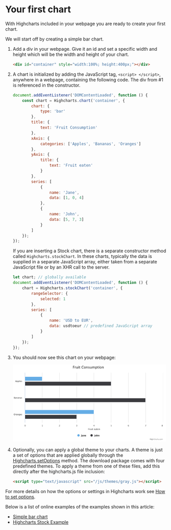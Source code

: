 # Your first chart

With Highcharts included in your webpage you are ready to create your first chart.

We will start off by creating a simple bar chart.

1.  Add a div in your webpage. Give it an id and set a specific width and height which will be the width and height of your chart.

    ```html
    <div id="container" style="width:100%; height:400px;"></div>
    ```

2.  A chart is initialized by adding the JavaScript tag, `<script> </script>`, anywhere in a webpage, containing the following code. The div from #1 is referenced in the constructor.

    ```js
    document.addEventListener('DOMContentLoaded', function () {
        const chart = Highcharts.chart('container', {
            chart: {
                type: 'bar'
            },
            title: {
                text: 'Fruit Consumption'
            },
            xAxis: {
                categories: ['Apples', 'Bananas', 'Oranges']
            },
            yAxis: {
                title: {
                    text: 'Fruit eaten'
                }
            },
            series: [
                {
                    name: 'Jane',
                    data: [1, 0, 4]
                },
                {
                    name: 'John',
                    data: [5, 7, 3]
                }
            ]
        });
    });
    ```

    If you are inserting a Stock chart, there is a separate constructor method called `Highcharts.stockChart`. In these charts, typically the data is supplied in a separate JavaScript array, either taken from a separate JavaScript file or by an XHR call to the server.

    ```js
    let chart; // globally available
    document.addEventListener('DOMContentLoaded', function () {
        chart = Highcharts.stockChart('container', {
            rangeSelector: {
                selected: 1
            },
            series: [
                {
                    name: 'USD to EUR',
                    data: usdtoeur // predefined JavaScript array
                }
            ]
        });
    });
    ```

3.  You should now see this chart on your webpage:

    ![bar-fruit-consumption.png](bar-fruit-consumption.png)

4.  Optionally, you can apply a global theme to your charts. A theme is just a set of options that are applied globally through the [Highcharts.setOptions](https://api.highcharts.com/class-reference/Highcharts#.setOptions) method. The download package comes with four predefined themes. To apply a theme from one of these files, add this directly after the highcharts.js file inclusion:

    ```html
    <script type="text/javascript" src="/js/themes/gray.js"></script>
    ```

For more details on how the options or settings in Highcharts work see [How to set options](https://highcharts.com/docs/getting-started/how-to-set-options).

Below is a list of online examples of the examples shown in this article:

-   [Simple bar chart](https://jsfiddle.net/highcharts/kh5jY/)
-   [Highcharts Stock Example](https://jsfiddle.net/gh/get/library/pure/highcharts/highcharts/tree/master/samples/stock/demo/basic-line/)

